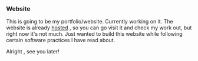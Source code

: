 ### Website

This is going to be my portfolio/website. Currently working on it. The website is already [hosted](https://tarushipathakportfolio.vercel.app/) , so you can go visit it and check my work out, but right now it's not much. Just wanted to build this website while following certain software practices I have read about. 

Alright , see you later!
